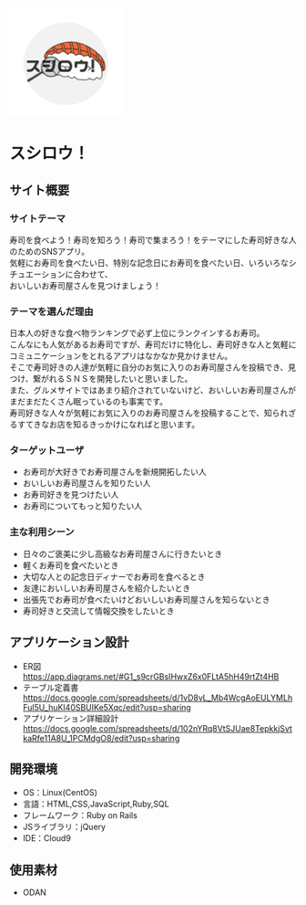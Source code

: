 ![スシロウロゴ](./PF_logo.png)
# スシロウ！

## サイト概要

### サイトテーマ
寿司を食べよう！寿司を知ろう！寿司で集まろう！をテーマにした寿司好きな人のためのSNSアプリ。<br>
気軽にお寿司を食べたい日、特別な記念日にお寿司を食べたい日、いろいろなシチュエーションに合わせて、<br>
おいしいお寿司屋さんを見つけましょう！


### テーマを選んだ理由
日本人の好きな食べ物ランキングで必ず上位にランクインするお寿司。<br>
こんなにも人気があるお寿司ですが、寿司だけに特化し、寿司好きな人と気軽にコミュニケーションをとれるアプリはなかなか見かけません。<br>
そこで寿司好きの人達が気軽に自分のお気に入りのお寿司屋さんを投稿でき、見つけ、繋がれるＳＮＳを開発したいと思いました。<br>
また、グルメサイトではあまり紹介されていないけど、おいしいお寿司屋さんがまだまだたくさん眠っているのも事実です。<br>
寿司好きな人々が気軽にお気に入りのお寿司屋さんを投稿することで、知られざるすてきなお店を知るきっかけになればと思います。<br>


### ターゲットユーザ
 - お寿司が大好きでお寿司屋さんを新規開拓したい人
 - おいしいお寿司屋さんを知りたい人
 - お寿司好きを見つけたい人
 - お寿司についてもっと知りたい人

### 主な利用シーン
 - 日々のご褒美に少し高級なお寿司屋さんに行きたいとき
 - 軽くお寿司を食べたいとき
 - 大切な人との記念日ディナーでお寿司を食べるとき
 - 友達においしいお寿司屋さんを紹介したいとき
 - 出張先でお寿司が食べたいけどおいしいお寿司屋さんを知らないとき
 - 寿司好きと交流して情報交換をしたいとき


## アプリケーション設計
- ER図
　https://app.diagrams.net/#G1_s9crGBsIHwxZ6x0FLtA5hH49rtZt4HB
- テーブル定義書
　https://docs.google.com/spreadsheets/d/1vD8vL_Mb4WcgAoEULYMLhFul5U_huKI40SBUIKe5Xqc/edit?usp=sharing
- アプリケーション詳細設計
　https://docs.google.com/spreadsheets/d/102nYRq8VtSJUae8TepkkjSvtkaRfe11A8U_1PCMdgO8/edit?usp=sharing

## 開発環境
- OS：Linux(CentOS)
- 言語：HTML,CSS,JavaScript,Ruby,SQL
- フレームワーク：Ruby on Rails
- JSライブラリ：jQuery
- IDE：Cloud9

## 使用素材
- ODAN
